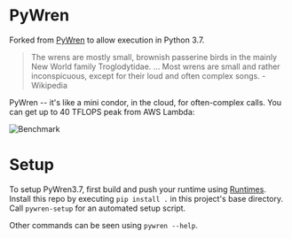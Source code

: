 # PyWren

Forked from [PyWren](https://github.com/pywren/pywren) to allow execution in Python 3.7.


> The wrens are mostly small, brownish passerine birds in the mainly New World family Troglodytidae. ... Most wrens are small and rather inconspicuous, except for their loud and often complex songs. - Wikipedia

PyWren -- it's like a mini condor, in the cloud, for often-complex calls. You can get up to 40 TFLOPS peak from AWS Lambda:

![Benchmark](https://raw.githubusercontent.com/pywren/pywren/master/pywren.gflops.png)

# Setup

To setup PyWren3.7, first build and push your runtime using [Runtimes](https://github.com/Tratori/runtimes).
Install this repo by executing `pip install .` in this project's base directory.
Call `pywren-setup` for an automated setup script.

Other commands can be seen using `pywren --help`.
